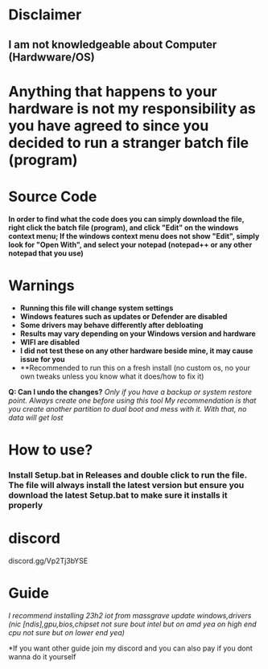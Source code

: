 # Disclaimer

## I am not knowledgeable about Computer (Hardwware/OS)

# Anything that happens to your hardware is not my responsibility as you have agreed to since you decided to run a stranger batch file (program)

# Source Code
**In order to find what the code does you can simply download the file, right click the batch file (program), and click "Edit" on the windows context menu; If the windows context menu does not show "Edit", simply look for "Open With", and select your notepad (notepad++ or any other notepad that you use)**

# Warnings

- **Running this file will change system settings**
- **Windows features such as updates or Defender are disabled**
- **Some drivers may behave differently after debloating**
- **Results may vary depending on your Windows version and hardware**
- **WIFI are disabled**
- **I did not test these on any other hardware beside mine, it may cause issue for you**
- **Recommended to run this on a fresh install (no custom os, no your own tweaks unless you know what it does/how to fix it)


**Q: Can I undo the changes?**
*Only if you have a backup or system restore point. Always create one before using this tool*
*My recommendation is that you create another partition to dual boot and mess with it. With that, no data will get lost*

# How to use?
### Install Setup.bat in Releases and double click to run the file. The file will always install the latest version but ensure you download the latest Setup.bat to make sure it installs it properly

# discord
discord.gg/Vp2Tj3bYSE

# Guide
*I recommend installing 23h2 iot from massgrave
update windows,drivers (nic [ndis],gpu,bios,chipset not sure bout intel but on amd yea on high end cpu not sure but on lower end yea)*

*If you want other guide join my discord and you can also pay if you dont wanna do it yourself
